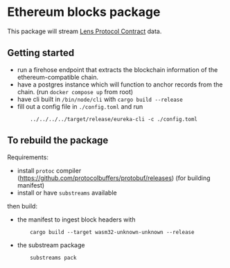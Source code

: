 # Ethereum blocks package

This package will stream [Lens Protocol Contract](https://docs.lens.xyz/docs/deployed-contract-addresses) data.

## Getting started

- run a firehose endpoint that extracts the blockchain information of the ethereum-compatible chain.
- have a postgres instance which will function to anchor records from the chain. (run `docker compose up` from root)
- have cli built in `/bin/node/cli` with `cargo build --release`
- fill out a config file in `./config.toml` and run
    ```
        ../../../../target/release/eureka-cli -c ./config.toml
    ```

## To rebuild the package

Requirements:
- install `protoc` compiler (https://github.com/protocolbuffers/protobuf/releases) (for building manifest)
- install or have `substreams` available

then build:
-  the manifest to ingest block headers with
    ```
        cargo build --target wasm32-unknown-unknown --release
    ```
- the substream package
    ```
        substreams pack
    ```
